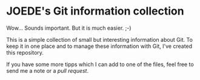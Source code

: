 # JOEDE's Git information collection

Wow... Sounds important. But it is much easier. ;-)

This is a simple collection of small but interesting information about Git.
To keep it in one place and to manage these information with Git, I've
created this repository.

If you have some more tipps which I can add to one of the files, feel free
to send me a note or a *pull request*.
